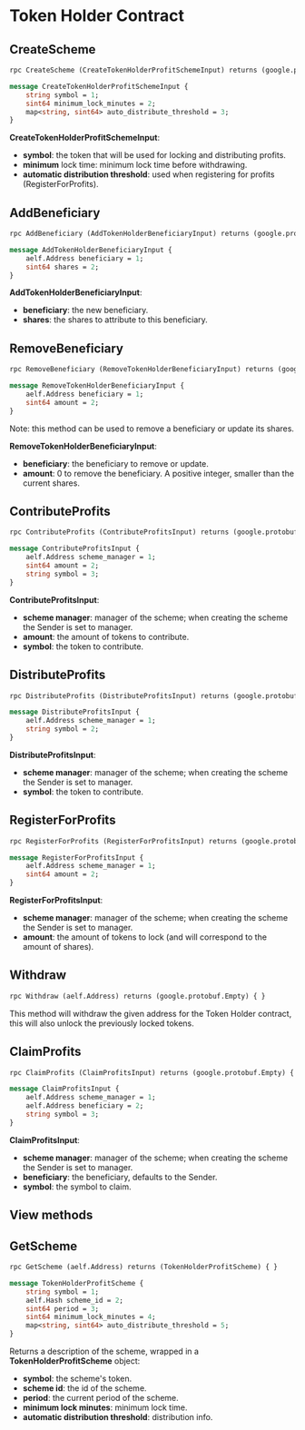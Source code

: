# Token Holder Contract

## **CreateScheme**

```Protobuf
rpc CreateScheme (CreateTokenHolderProfitSchemeInput) returns (google.protobuf.Empty) { }

message CreateTokenHolderProfitSchemeInput {
    string symbol = 1;
    sint64 minimum_lock_minutes = 2;
    map<string, sint64> auto_distribute_threshold = 3;
}
```

**CreateTokenHolderProfitSchemeInput**:
- **symbol**: the token that will be used for locking and distributing profits.
- **minimum** lock time: minimum lock time before withdrawing.
- **automatic distribution threshold**: used when registering for profits (RegisterForProfits).

## **AddBeneficiary**

```Protobuf
rpc AddBeneficiary (AddTokenHolderBeneficiaryInput) returns (google.protobuf.Empty) { }

message AddTokenHolderBeneficiaryInput {
    aelf.Address beneficiary = 1;
    sint64 shares = 2;
}
```

**AddTokenHolderBeneficiaryInput**:
- **beneficiary**: the new beneficiary.
- **shares**: the shares to attribute to this beneficiary. 

## **RemoveBeneficiary**

```Protobuf
rpc RemoveBeneficiary (RemoveTokenHolderBeneficiaryInput) returns (google.protobuf.Empty) { }

message RemoveTokenHolderBeneficiaryInput {
    aelf.Address beneficiary = 1;
    sint64 amount = 2;
}
```

Note: this method can be used to remove a beneficiary or update its shares.

**RemoveTokenHolderBeneficiaryInput**:
- **beneficiary**: the beneficiary to remove or update.
- **amount**: 0 to remove the beneficiary. A positive integer, smaller than the current shares. 

## **ContributeProfits**

```Protobuf
rpc ContributeProfits (ContributeProfitsInput) returns (google.protobuf.Empty) { }

message ContributeProfitsInput {
    aelf.Address scheme_manager = 1;
    sint64 amount = 2;
    string symbol = 3;
}
```

**ContributeProfitsInput**:
- **scheme manager**: manager of the scheme; when creating the scheme the Sender is set to manager. 
- **amount**: the amount of tokens to contribute. 
- **symbol**: the token to contribute. 

## **DistributeProfits**

```Protobuf
rpc DistributeProfits (DistributeProfitsInput) returns (google.protobuf.Empty) { }

message DistributeProfitsInput {
    aelf.Address scheme_manager = 1;
    string symbol = 2;
}
```

**DistributeProfitsInput**:
- **scheme manager**: manager of the scheme; when creating the scheme the Sender is set to manager. 
- **symbol**: the token to contribute. 

## **RegisterForProfits**

```Protobuf
rpc RegisterForProfits (RegisterForProfitsInput) returns (google.protobuf.Empty) { }

message RegisterForProfitsInput {
    aelf.Address scheme_manager = 1;
    sint64 amount = 2;
}
```

**RegisterForProfitsInput**:
- **scheme manager**: manager of the scheme; when creating the scheme the Sender is set to manager. 
- **amount**: the amount of tokens to lock (and will correspond to the amount of shares). 

## **Withdraw**

```Protobuf
rpc Withdraw (aelf.Address) returns (google.protobuf.Empty) { }
```

This method will withdraw the given address for the Token Holder contract, this will also unlock the previously locked tokens.

## **ClaimProfits**

```Protobuf
rpc ClaimProfits (ClaimProfitsInput) returns (google.protobuf.Empty) { }

message ClaimProfitsInput {
    aelf.Address scheme_manager = 1;
    aelf.Address beneficiary = 2;
    string symbol = 3;
}
```

**ClaimProfitsInput**:
- **scheme manager**: manager of the scheme; when creating the scheme the Sender is set to manager. 
- **beneficiary**: the beneficiary, defaults to the Sender. 
- **symbol**: the symbol to claim.

## View methods

## **GetScheme**

```Protobuf
rpc GetScheme (aelf.Address) returns (TokenHolderProfitScheme) { }

message TokenHolderProfitScheme {
    string symbol = 1;
    aelf.Hash scheme_id = 2;
    sint64 period = 3;
    sint64 minimum_lock_minutes = 4;
    map<string, sint64> auto_distribute_threshold = 5;
}
```

Returns a description of the scheme, wrapped in a **TokenHolderProfitScheme** object:
- **symbol**: the scheme's token.
- **scheme id**: the id of the scheme.
- **period**: the current period of the scheme.
- **minimum lock minutes**: minimum lock time.
- **automatic distribution threshold**: distribution info.


